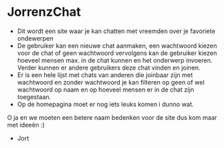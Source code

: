 # JorrenzChat
- Dit wordt een site waar je kan chatten met vreemden over je favoriete ondewerpen
- De gebruiker kan een nieuwe chat aanmaken, een wachtwoord kiezen voor de chat of geen wachtwoord vervolgens kan de gebruiker kiezen hoeveel mensen max. in de chat kunnen en het onderwerp invoeren. Verder kunnen er andere gebruikers deze chat vinden en joinen. 
- Er is een hele lijst met chats van anderen die joinbaar zijn met wachtwoord en zonder wachtwoord je kan filteren op geen of wel wachtwoord op naam en op hoeveel mensen er in de chat zijn toegestaan.
- Op de homepagina moet er nog iets leuks komen i dunno wat.

O ja en we moeten een betere naam bedenken voor de site dus kom maar met ideeën :)


- Jort
